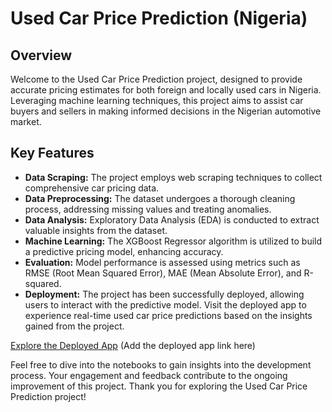 # Used Car Price Prediction (Nigeria)

## Overview
Welcome to the Used Car Price Prediction project, designed to provide accurate pricing estimates for both foreign and locally used cars in Nigeria. Leveraging machine learning techniques, this project aims to assist car buyers and sellers in making informed decisions in the Nigerian automotive market.

## Key Features
- **Data Scraping:** The project employs web scraping techniques to collect comprehensive car pricing data.
- **Data Preprocessing:** The dataset undergoes a thorough cleaning process, addressing missing values and treating anomalies.
- **Data Analysis:** Exploratory Data Analysis (EDA) is conducted to extract valuable insights from the dataset.
- **Machine Learning:** The XGBoost Regressor algorithm is utilized to build a predictive pricing model, enhancing accuracy.
- **Evaluation:** Model performance is assessed using metrics such as RMSE (Root Mean Squared Error), MAE (Mean Absolute Error), and R-squared.
- **Deployment:** The project has been successfully deployed, allowing users to interact with the predictive model. Visit the deployed app to experience real-time used car price predictions based on the insights gained from the project.

[Explore the Deployed App](#) (Add the deployed app link here)

Feel free to dive into the notebooks to gain insights into the development process. Your engagement and feedback contribute to the ongoing improvement of this project. Thank you for exploring the Used Car Price Prediction project!
